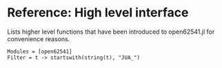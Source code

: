 # Reference: High level interface 

Lists higher level functions that have been introduced to open62541.jl for 
convenience reasons. 

```@autodocs
Modules = [open62541]
Filter = t -> startswith(string(t), "JUA_")
``` 
